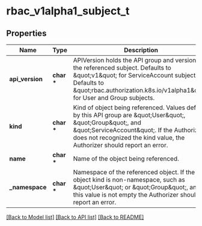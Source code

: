 # rbac_v1alpha1_subject_t

## Properties
Name | Type | Description | Notes
------------ | ------------- | ------------- | -------------
**api_version** | **char \*** | APIVersion holds the API group and version of the referenced subject. Defaults to \&quot;v1\&quot; for ServiceAccount subjects. Defaults to \&quot;rbac.authorization.k8s.io/v1alpha1\&quot; for User and Group subjects. | [optional] 
**kind** | **char \*** | Kind of object being referenced. Values defined by this API group are \&quot;User\&quot;, \&quot;Group\&quot;, and \&quot;ServiceAccount\&quot;. If the Authorizer does not recognized the kind value, the Authorizer should report an error. | 
**name** | **char \*** | Name of the object being referenced. | 
**_namespace** | **char \*** | Namespace of the referenced object.  If the object kind is non-namespace, such as \&quot;User\&quot; or \&quot;Group\&quot;, and this value is not empty the Authorizer should report an error. | [optional] 

[[Back to Model list]](../README.md#documentation-for-models) [[Back to API list]](../README.md#documentation-for-api-endpoints) [[Back to README]](../README.md)


